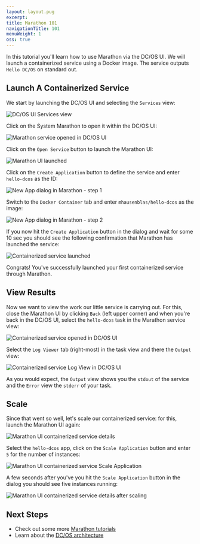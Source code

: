 ```yaml
---
layout: layout.pug
excerpt:
title: Marathon 101
navigationTitle: 101
menuWeight: 1
oss: true
---
```


In this tutorial you'll learn how to use Marathon via the DC/OS UI. We will launch a containerized service using a Docker image.
The service outputs `Hello DC/OS` on standard out.

## Launch A Containerized Service

We start by launching the DC/OS UI and selecting the `Services` view:

![DC/OS UI Services view](/1.7/usage/tutorials/marathon/img/marathon101-step1.png)

Click on the System Marathon to open it within the DC/OS UI:

![Marathon service opened in DC/OS UI](/1.7/usage/tutorials/marathon/img/marathon101-step2.png)

Click on the `Open Service` button to launch the Marathon UI:

![Marathon UI launched](/1.7/usage/tutorials/marathon/img/marathon101-step3.png)

Click on the `Create Application` button to define the service and enter `hello-dcos` as the ID:

![New App dialog in Marathon - step 1](/1.7/usage/tutorials/marathon/img/marathon101-step4.png)

Switch to the `Docker Container` tab and enter `mhausenblas/hello-dcos` as the image:

![New App dialog in Marathon - step 2](/1.7/usage/tutorials/marathon/img/marathon101-step5.png)

If you now hit the `Create Application` button in the dialog and wait for some 10 sec you should see the following confirmation that Marathon has launched the service:

![Containerized service launched](/1.7/usage/tutorials/marathon/img/marathon101-step6.png)

Congrats! You've successfully launched your first containerized service through Marathon.

## View Results

Now we want to view the work our little service is carrying out. For this, close the Marathon UI by clicking `Back` (left upper corner) and when you're back in the DC/OS UI, select the `hello-dcos` task in the Marathon service view:

![Containerized service opened in DC/OS UI](/1.7/usage/tutorials/marathon/img/marathon101-step7a.png)

Select the `Log Viewer` tab (right-most) in the task view and there the `Output` view:

![Containerized service Log View in DC/OS UI](/1.7/usage/tutorials/marathon/img/marathon101-step7b.png)

As you would expect, the `Output` view shows you the `stdout` of the service and the `Error` view the `stderr` of your task.

## Scale

Since that went so well, let's scale our containerized service: for this, launch the Marathon UI again:

![Marathon UI containerized service details](/1.7/usage/tutorials/marathon/img/marathon101-step8a.png)

Select the `hello-dcos` app, click on the `Scale Application` button and enter `5` for the number of instances:

![Marathon UI containerized service Scale Application](/1.7/usage/tutorials/marathon/img/marathon101-step8b.png)

A few seconds after you've you hit the `Scale Application` button in the dialog you should see five instances running:

![Marathon UI containerized service details after scaling](/1.7/usage/tutorials/marathon/img/marathon101-step8c.png)

## Next Steps

- Check out some more [Marathon tutorials](/1.7/usage/tutorials/marathon/)
- Learn about the [DC/OS architecture](/1.7/overview/architecture/)
